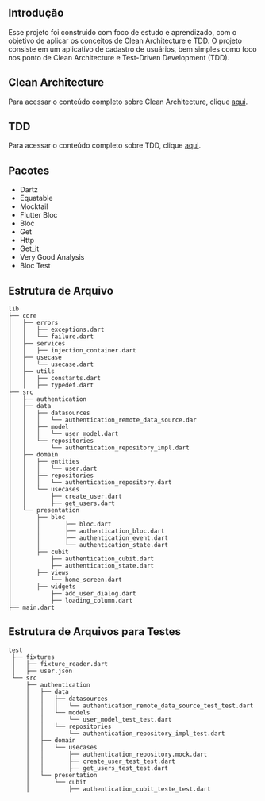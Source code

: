 ## Introdução

Esse projeto foi construido com foco de estudo e aprendizado, com o objetivo de aplicar os conceitos
de Clean Architecture e TDD. O projeto consiste em um aplicativo de cadastro de usuários, bem
simples como foco nos ponto de Clean Architecture e Test-Driven Development (TDD).

## Clean Architecture

Para acessar o conteúdo completo sobre Clean Architecture,
clique [aqui](https://github.com/MarcosAndre28/tdd_tutorial/blob/master/CleanArchitecture.md).

## TDD

Para acessar o conteúdo completo sobre TDD,
clique [aqui](https://github.com/MarcosAndre28/tdd_tutorial/blob/master/TDD.md).

## Pacotes

- Dartz
- Equatable
- Mocktail
- Flutter Bloc
- Bloc
- Get
- Http
- Get_it
- Very Good Analysis
- Bloc Test

## Estrutura de Arquivo

```
lib
├── core
│   ├── errors
│   │   ├── exceptions.dart
│   │   └── failure.dart
│   ├── services
│   │   ├── injection_container.dart
│   ├── usecase
│   │   └── usecase.dart
│   ├── utils
│   │   ├── constants.dart
│   │   ├── typedef.dart
├── src
│   ├── authentication
│   ├── data
│   │   ├── datasources
│   │   │   └── authentication_remote_data_source.dar
│   │   ├── model
│   │   │   └── user_model.dart
│   │   └── repositories
│   │       └── authentication_repository_impl.dart
│   ├── domain
│   │   ├── entities
│   │   │   └── user.dart
│   │   ├── repositories
│   │   │   └── authentication_repository.dart
│   │   └── usecases
│   │       ├── create_user.dart
│   │       ├── get_users.dart
│   └── presentation
│       ├── bloc
│       │       ├── bloc.dart
│       │       ├── authentication_bloc.dart
│       │       ├── authentication_event.dart
│       │       └── authentication_state.dart
│       ├── cubit
│           ├── authentication_cubit.dart
│           ├── authentication_state.dart
│       ├── views
│           └── home_screen.dart
│       ├── widgets
│           ├── add_user_dialog.dart
│           ├── loading_column.dart
├── main.dart
```

## Estrutura de Arquivos para Testes

```
test
 ├── fixtures
 │   ├── fixture_reader.dart
 │   ├── user.json
 └── src
     ├── authentication
     │   ├── data
     │   │   ├── datasources
     │   │   │   └── authentication_remote_data_source_test_test.dart
     │   │   └── models
     │   │       └── user_model_test_test.dart
     │   │   └── repositories
     │   │       └── authentication_repository_impl_test.dart
     │   ├── domain
     │   │   └── usecases
     │   │       ├── authentication_repository.mock.dart
     │   │       ├── create_user_test_test.dart
     │   │       ├── get_users_test_test.dart
     │   └── presentation
     │       └── cubit
     │           ├── authentication_cubit_teste_test.dart
```
